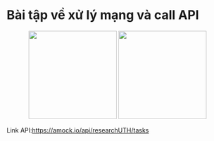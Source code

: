 # Bài tập về xử lý mạng và call API

<p align="center">
  <img src="https://github.com/user-attachments/assets/29721a52-ba80-4c04-a3ac-9cdc49d02f93" width="200"/>
  <img src="https://github.com/user-attachments/assets/363f2b9e-815e-4334-b3c0-79ebca80bbee" width="200"/>
</p>


Link API:https://amock.io/api/researchUTH/tasks

